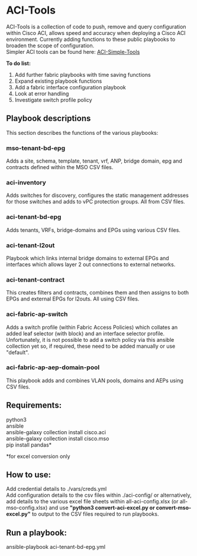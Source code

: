 # ACI-Tools  
ACI-Tools is a collection of code to push, remove and query configuration within Cisco ACI, allows speed and accuracy when deploying a Cisco ACI environment. Currently adding functions to these public playbooks to broaden the scope of configuration.  
Simpler ACI tools can be found here: [ACI-Simple-Tools](https://github.com/Timothy-Lloyd/aci-simple-tools "aci-simple-tools")  

**To do list:**  
1. Add further fabric playbooks with time saving functions
2. Expand existing playbook functions
3. Add a fabric interface configuration playbook
4. Look at error handling
5. Investigate switch profile policy

## Playbook descriptions
This section describes the functions of the various playbooks:  
### mso-tenant-bd-epg
Adds a site, schema, template, tenant, vrf, ANP, bridge domain, epg and contracts defined within the MSO CSV files.
### aci-inventory
Adds switches for discovery, configures the static management addresses for those switches and adds to vPC protection groups. All from CSV files.  
### aci-tenant-bd-epg
Adds tenants, VRFs, bridge-domains and EPGs using various CSV files.  
### aci-tenant-l2out
Playbook which links internal bridge domains to external EPGs and interfaces which allows layer 2 out connections to external networks.  
### aci-tenant-contract
This creates filters and contracts, combines them and then assigns to both EPGs and external EPGs for l2outs. All using CSV files.  
### aci-fabric-ap-switch
Adds a switch profile (within Fabric Access Policies) which collates an added leaf selector (with block) and an interface selector profile. Unfortunately, it is not possible to add a switch policy via this ansible collection yet so, if required, these need to be added manually or use "default".  
### aci-fabric-ap-aep-domain-pool
This playbook adds and combines VLAN pools, domains and AEPs using CSV files.  

## Requirements:
python3  
ansible  
ansible-galaxy collection install cisco.aci  
ansible-galaxy collection install cisco.mso  
pip install pandas*  
  
*for excel conversion only

## How to use:
Add credential details to ./vars/creds.yml  
Add configuration details to the csv files within ./aci-config/ or alternatively, add details to the various excel file sheets within all-aci-config.xlsx (or all-mso-config.xlsx) and use **"python3 convert-aci-excel.py or convert-mso-excel.py"** to output to the CSV files required to run playbooks.  

## Run a playbook:
ansible-playbook aci-tenant-bd-epg.yml  
